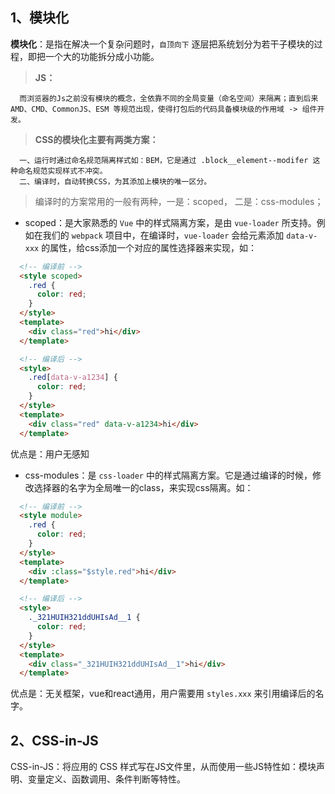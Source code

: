 ## 1、模块化
  **模块化**：是指在解决一个复杂问题时，`自顶向下` 逐层把系统划分为若干子模块的过程，即把一个大的功能拆分成小功能。

  > **JS：** 

  ```
    而浏览器的Js之前没有模块的概念，全依靠不同的全局变量（命名空间）来隔离；直到后来 AMD、CMD、CommonJS、ESM 等规范出现，使得打包后的代码具备模块级的作用域 -> 组件开发。
  ```

  > **CSS的模块化主要有两类方案：**

  ```
    一、运行时通过命名规范隔离样式如：BEM，它是通过 .block__element--modifer 这种命名规范实现样式不冲突。
    二、编译时，自动转换CSS，为其添加上模块的唯一区分。
  ```

  > 编译时的方案常用的一般有两种，一是：scoped， 二是：css-modules；

  - scoped：是大家熟悉的 `Vue` 中的样式隔离方案，是由 `vue-loader` 所支持。例如在我们的 `webpack` 项目中，在编译时，`vue-loader` 会给元素添加 `data-v-xxx` 的属性，给css添加一个对应的属性选择器来实现，如：
    
  ```html
    <!-- 编译前 -->
    <style scoped>
      .red {
        color: red;
      }
    </style>
    <template>
      <div class="red">hi</div>
    </template>

    <!-- 编译后 -->
    <style>
      .red[data-v-a1234] {
        color: red;
      }
    </style>
    <template>
      <div class="red" data-v-a1234>hi</div>
    </template>
  ```
  优点是：用户无感知

  - css-modules：是 `css-loader` 中的样式隔离方案。它是通过编译的时候，修改选择器的名字为全局唯一的class，来实现css隔离。如：

  ```html
    <!-- 编译前 -->
    <style module>
      .red {
        color: red;
      }
    </style>
    <template>
      <div :class="$style.red">hi</div>
    </template>

    <!-- 编译后 -->
    <style>
      ._321HUIH321ddUHIsAd__1 {
        color: red;
      }
    </style>
    <template>
      <div class="_321HUIH321ddUHIsAd__1">hi</div>
    </template>
  ```

  优点是：无关框架，vue和react通用，用户需要用 `styles.xxx` 来引用编译后的名字。


## 2、CSS-in-JS
  CSS-in-JS：将应用的 CSS 样式写在JS文件里，从而使用一些JS特性如：模块声明、变量定义、函数调用、条件判断等特性。
